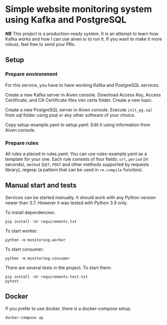 # Simple website monitoring system using Kafka and PostgreSQL

***NB*** This project is a production-ready system. It is an attempt to learn how Kafka works and how I can use aiven.io
to run it. If you want to make it more robust, feel free to send your PRs.

## Setup

### Prepare environment

For this service, you have to have working Kafka and PostgreSQL services.

Create a new Kafka server in Aiven console. Download Access Key, Access Certificate, and CA Certificate files into 
certs folder. Create a new topic. 

Create a new PostgreSQL server in Aiven console. Execute `init_pg.sql` from sql folder using psql or any other software 
of your choice.

Copy setup-example.yaml to setup.yaml. Edit it using information from Aiven console.

### Prepare rules

All rules a placed in rules.yaml. You can use rules-example.yaml as a template for your one. Each rule consists of four 
fields: `url`, `period` (in seconds), `method` (`GET`, `POST` and other methods supported by requests library), 
regexp (a pattern that can be used in `re.compile` function).

## Manual start and tests

Services can be started manually. It should work with any Python version newer than 3.7. However it was tested with 
Python 3.9 only.

To install dependencies:

```shell
pip install -Ur requirements.txt
```

To start worker:

```shell
python -m monitoring.worker
```

To start consumer:

```shell
python -m monitoring.consumer
```

There are several tests in the project. To start them:

```shell
pip install -Ur requirements-test.txt
pytest
```

## Docker

If you prefer to use docker, there is a docker-compose setup. 

```shell
docker-compose up
```